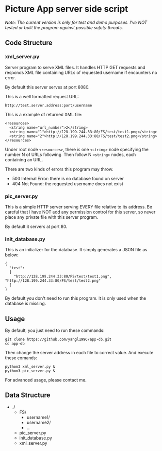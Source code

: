# Picture App server side script

*Note: The current version is only for test and demo purposes. I've NOT tested or built the program against possible safety threats.*

## Code Structure

### xml_server.py

Server program to serve XML files. It handles HTTP GET requests and responds XML file containing URLs of requested username if encounters no error.

By default this server serves at port 8080.

This is a well formatted request URL:

```
http://test.server.address:port/username
```

This is a example of returned XML file:

```
<resources>
  <string name="url_number">2</string>
  <string name="1">http://128.199.244.33:80/FS/test/test1.png</string>
  <string name="2">http://128.199.244.33:80/FS/test/test2.png</string>
</resources>
```

Under root node ```<resources>```, there is one ```<string>``` node specifying the number N of URLs following. Then follow N ```<string>``` nodes, each containing an URL.

There are two kinds of errors this program may throw:

* 500 Internal Error: there is no database found on server
* 404 Not Found: the requested username does not exist

### pic_server.py

This is a simple HTTP server serving EVERY file relative to its address. Be careful that I have NOT add any permission control for this server, so never place any private file with this server program.

By default it servers at port 80.

### init_database.py

This is an initializer for the database. It simply generates a JSON file as below:

```
{
  "test":
  [
    "http://128.199.244.33:80/FS/test/test1.png", "http://128.199.244.33:80/FS/test/test2.png"
  ]
}
```

By default you don't need to run this program. It is only used when the database is missing.

## Usage

By default, you just need to run these commands:

```
git clone https://github.com/yangl1996/app-db.git
cd app-db
```
Then change the server address in each file to correct value. And execute these comands:

```
python3 xml_server.py &
python3 pic_server.py &
```

For advanced usage, please contact me.

## Data Structure

* ./
  * FS/
    * username1/
    * username2/
    * ...
  * pic_server.py
  * init_database.py
  * xml_server.py
